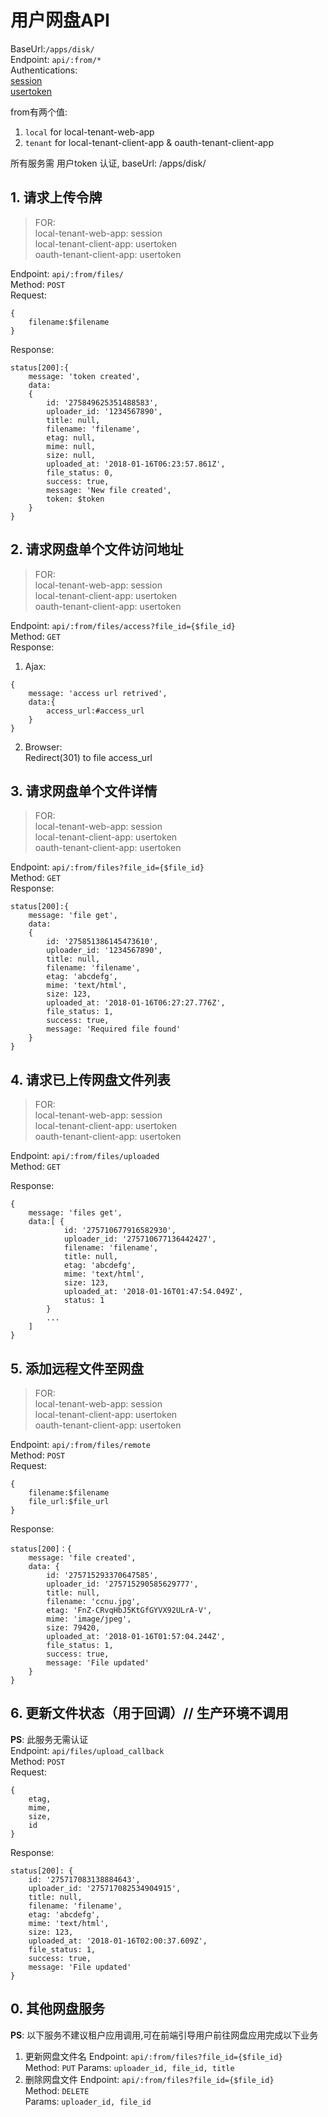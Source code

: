 # 用户网盘API

BaseUrl:`/apps/disk/`  
Endpoint: `api/:from/*`  
Authentications:  
[session](https://github.com/ccnuyan/starcedu_auth/blob/master/docs/session-authentication.md)  
[usertoken](https://github.com/ccnuyan/starcedu_auth/blob/master/docs/usertoken-authentication.md)  

from有两个值:
1. `local` for local-tenant-web-app  
2. `tenant` for local-tenant-client-app & oauth-tenant-client-app

所有服务需 用户token 认证, baseUrl: /apps/disk/
## 1. 请求上传令牌
>FOR:  
local-tenant-web-app: session  
local-tenant-client-app: usertoken  
oauth-tenant-client-app: usertoken

Endpoint: `api/:from/files/`  
Method: `POST`    
Request:
```
{
    filename:$filename
}
```
Response:
```
status[200]:{
    message: 'token created',
    data:   
    { 
        id: '275849625351488583',
        uploader_id: '1234567890',
        title: null,
        filename: 'filename',
        etag: null,
        mime: null,
        size: null,
        uploaded_at: '2018-01-16T06:23:57.861Z',
        file_status: 0,
        success: true,
        message: 'New file created',
        token: $token 
    }
}
```

## 2. 请求网盘单个文件访问地址
>FOR:  
local-tenant-web-app: session  
local-tenant-client-app: usertoken  
oauth-tenant-client-app: usertoken

Endpoint: `api/:from/files/access?file_id={$file_id}`  
Method: `GET`  
Response:  
1. Ajax:
```
{
    message: 'access url retrived',
    data:{
        access_url:#access_url
    }
}
```
2. Browser:  
Redirect(301) to file access_url

## 3. 请求网盘单个文件详情
>FOR:  
local-tenant-web-app: session  
local-tenant-client-app: usertoken  
oauth-tenant-client-app: usertoken

Endpoint: `api/:from/files?file_id={$file_id}`  
Method: `GET`  
Response:
```
status[200]:{ 
    message: 'file get',
    data:
    { 
        id: '275851386145473610',
        uploader_id: '1234567890',
        title: null,
        filename: 'filename',
        etag: 'abcdefg',
        mime: 'text/html',
        size: 123,
        uploaded_at: '2018-01-16T06:27:27.776Z',
        file_status: 1,
        success: true,
        message: 'Required file found' 
    } 
}
```
## 4. 请求已上传网盘文件列表
>FOR:  
local-tenant-web-app: session  
local-tenant-client-app: usertoken  
oauth-tenant-client-app: usertoken

Endpoint: `api/:from/files/uploaded`  
Method: `GET`  

Response:
```
{ 
    message: 'files get',
    data:[ { 
            id: '275710677916582930',
            uploader_id: '275710677136442427',
            filename: 'filename',
            title: null,
            etag: 'abcdefg',
            mime: 'text/html',
            size: 123,
            uploaded_at: '2018-01-16T01:47:54.049Z',
            status: 1 
        } 
        ...
    ] 
}
```
## 5. 添加远程文件至网盘
>FOR:  
local-tenant-web-app: session  
local-tenant-client-app: usertoken  
oauth-tenant-client-app: usertoken

Endpoint: `api/:from/files/remote`  
Method: `POST`    
Request:
```
{
    filename:$filename
    file_url:$file_url
}
```
Response:
```
status[200]：{ 
    message: 'file created',
    data: { 
        id: '275715293370647585',
        uploader_id: '275715290585629777',
        title: null,
        filename: 'ccnu.jpg',
        etag: 'FnZ-CRvqHbJ5KtGfGYVX92ULrA-V',
        mime: 'image/jpeg',
        size: 79420,
        uploaded_at: '2018-01-16T01:57:04.244Z',
        file_status: 1,
        success: true,
        message: 'File updated' 
    } 
}
```
## 6. 更新文件状态（用于回调）// 生产环境不调用
__PS__: 此服务无需认证  
Endpoint: `api/files/upload_callback`  
Method: `POST`  
Request:
```
{
    etag,
    mime,
    size,
    id
}
```
Response: 
```
status[200]: { 
    id: '275717083138884643',
    uploader_id: '275717082534904915',
    title: null,
    filename: 'filename',
    etag: 'abcdefg',
    mime: 'text/html',
    size: 123,
    uploaded_at: '2018-01-16T02:00:37.609Z',
    file_status: 1,
    success: true,
    message: 'File updated' 
}
```


## 0. 其他网盘服务  

__PS__: 以下服务不建议租户应用调用,可在前端引导用户前往网盘应用完成以下业务
1. 更新网盘文件名
Endpoint: `api/:from/files?file_id={$file_id}`  
Method: `PUT`
Params: `uploader_id, file_id, title`
1. 删除网盘文件
Endpoint: `api/:from/files?file_id={$file_id}`  
Method: `DELETE`  
Params: `uploader_id, file_id`  


